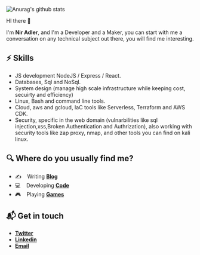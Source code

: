 <!-- # Hello, nerds 🤓 -->
<!-- 
![Metrics](https://metrics.lecoq.io/niradler?template=classic&isocalendar=1&languages=1&isocalendar.duration=half-year&config.timezone=Asia%2FJerusalem)
 -->
![Anurag's github stats](https://github-readme-stats.vercel.app/api?username=niradler&show_icons=true)

HI there 👋 

I'm **Nir Adler**, and I'm a Developer and a Maker, you can start with me a conversation on any technical subject out there, you will find me interesting.

## ⚡️ Skills

* JS development NodeJS / Express / React.
* Databases, Sql and NoSql.
* System design (manage high scale infrastructure while keeping cost, secuirty and efficiency)
* Linux, Bash and command line tools.
* Cloud, aws and gcloud, IaC tools like Serverless, Terraform and AWS CDK.
* Security, specific in the web domain (vulnarbilities like sql injection,xss,Broken Authentication and Authrization), also working with security tools like zap proxy, nmap, and other tools you can find on kali linux.

## 🔍 Where do you usually find me?

* ✍️ &nbsp;&nbsp; Writing [**Blog**](https://niradler.com)
* 💻 &nbsp;&nbsp; Developing [**Code**](https://github.com/niradler)
* 🎮 &nbsp;&nbsp; Playing [**Games**](https://eu.shop.battle.net/en-gb/family/call-of-duty-mw)

## 📬 Get in touch

* [**Twitter**](https://twitter.com/AdlerNir)
* [**Linkedin**](https://www.linkedin.com/in/niradler)
* <a href="mailto:github@niradler.com">**Email**</a>

  
<!--
**niradler/niradler** is a ✨ _special_ ✨ repository because its `README.md` (this file) appears on your GitHub profile.

Here are some ideas to get you started:

- 🔭 I’m currently working on ...
- 🌱 I’m currently learning ...
- 👯 I’m looking to collaborate on ...
- 🤔 I’m looking for help with ...
- 💬 Ask me about ...
- 📫 How to reach me: ...
- 😄 Pronouns: ...
- ⚡ Fun fact: ...
-->
